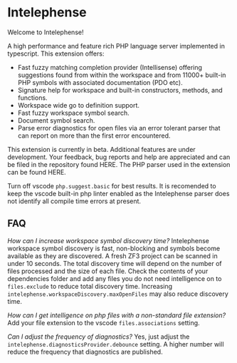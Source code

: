 # Intelephense

Welcome to Intelephense! 

A high performance and feature rich PHP language server implemented in typescript. This extension offers:

* Fast fuzzy matching completion provider (Intellisense) offering suggestions found from within the workspace and from 11000+ built-in PHP symbols with associated documentation (PDO etc).
* Signature help for workspace and built-in constructors, methods, and functions.
* Workspace wide go to definition support.
* Fast fuzzy workspace symbol search.
* Document symbol search.
* Parse error diagnostics for open files via an error tolerant parser that can report on more than the first error encountered.

This extension is currently in beta. Additional features are under development. Your feedback, bug reports and help are appreciated and can be filed in the repository found HERE. The PHP parser used in the extension can be found HERE. 

Turn off vscode `php.suggest.basic` for best results. It is recomended to keep the vscode built-in php linter enabled as the Intelephense parser does not identify all compile time errors at present.

## FAQ

_*How can I increase workspace symbol discovery time?*_
Intelephense workspace symbol discovery is fast, non-blocking and symbols become available as they are discovered. A fresh ZF3 project can be scanned in under 10 seconds. The total discovery time will depend on the number of files processed and the size of each file. Check the contents of your dependencies folder and add any files you do not need intelligence on to `files.exclude` to reduce total discovery time. Increasing `intelephense.workspaceDiscovery.maxOpenFiles` may also reduce discovery time.

_*How can I get intelligence on php files with a non-standard file extension?*_
Add your file extension to the vscode `files.associations` setting.

_*Can I adjust the frequency of diagnostics?*_
Yes, just adjust the `intelephense.diagnosticsProvider.debounce` setting. A higher number will reduce the frequency that diagnostics are published. 



